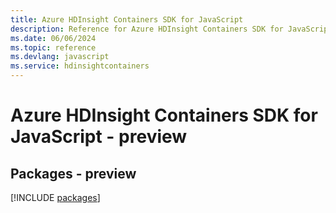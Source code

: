 ```yaml
---
title: Azure HDInsight Containers SDK for JavaScript
description: Reference for Azure HDInsight Containers SDK for JavaScript
ms.date: 06/06/2024
ms.topic: reference
ms.devlang: javascript
ms.service: hdinsightcontainers
---
```

# Azure HDInsight Containers SDK for JavaScript - preview
## Packages - preview
[!INCLUDE [packages](hdinsight-containers-index.md)]